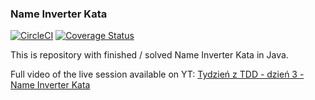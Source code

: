 ### Name Inverter Kata

[![CircleCI](https://circleci.com/gh/danielkaroldudek/NameInverterKata.svg?style=shield)](https://circleci.com/gh/danielkaroldudek/NameInverterKata)
[![Coverage Status](https://coveralls.io/repos/github/danielkaroldudek/NameInverterKata/badge.svg?branch=master)](https://coveralls.io/github/danielkaroldudek/NameInverterKata?branch=master)

This is repository with finished / solved Name Inverter Kata in Java.

Full video of the live session available on YT:
[Tydzień z TDD - dzień 3 - Name Inverter Kata](https://www.youtube.com/watch?v=gcyzYnZnoyA) 
